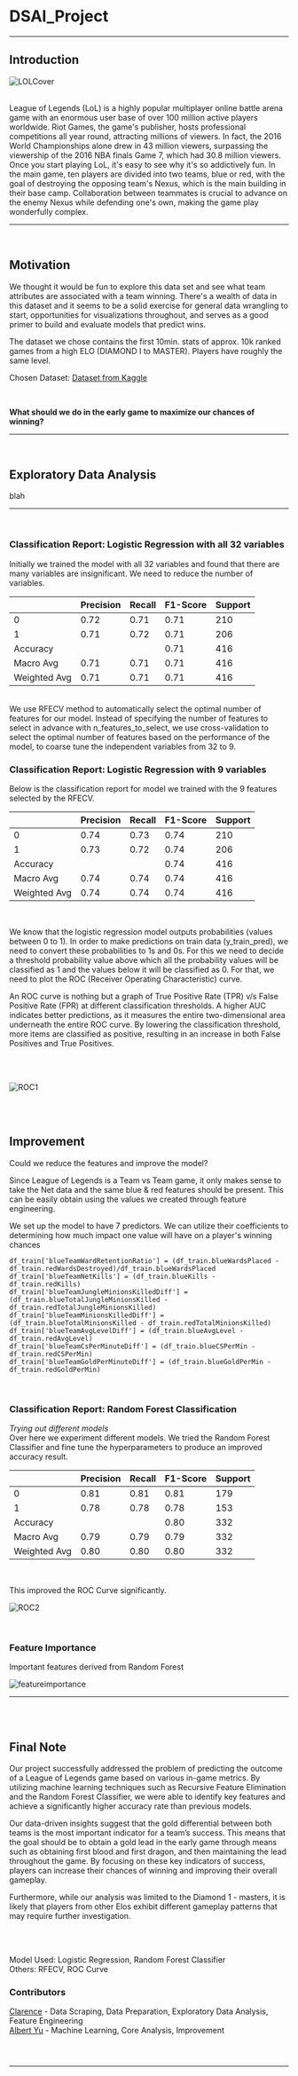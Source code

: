 # DSAI_Project
---
## Introduction

![LOLCover](https://github.com/Albert481/DSAI_Project/raw/main/repo_images/LOLCover.jpg)

<br/>
League of Legends (LoL) is a highly popular multiplayer online battle arena game with an enormous user base of over 100 million active players worldwide. Riot Games, the game's publisher, hosts professional competitions all year round, attracting millions of viewers. In fact, the 2016 World Championships alone drew in 43 million viewers, surpassing the viewership of the 2016 NBA finals Game 7, which had 30.8 million viewers. Once you start playing LoL, it's easy to see why it's so addictively fun. In the main game, ten players are divided into two teams, blue or red, with the goal of destroying the opposing team's Nexus, which is the main building in their base camp. Collaboration between teammates is crucial to advance on the enemy Nexus while defending one's own, making the game play wonderfully complex.

---
<br />

## Motivation

We thought it would be fun to explore this data set and see what team attributes are associated with a team winning. There's a wealth of data in this dataset and it seems to be a solid exercise for general data wrangling to start, opportunities for visualizations throughout, and serves as a good primer to build and evaluate models that predict wins.

The dataset we chose contains the first 10min. stats of approx. 10k ranked games from a high ELO (DIAMOND I to MASTER). Players have roughly the same level.
<br/>

Chosen Dataset:
[Dataset from Kaggle](https://www.kaggle.com/datasets/bobbyscience/league-of-legends-diamond-ranked-games-10-min?select=high_diamond_ranked_10min.csv)

<br/>

**What should we do in the early game to maximize our chances of winning?**

---
<br />

## Exploratory Data Analysis
blah


---
<br />

### Classification Report: Logistic Regression with all 32 variables <br/>

Initially we trained the model with all 32 variables and found that there are many variables are insignificant. We need to reduce the number of variables.

|              | **Precision** | **Recall** | **F1-Score** | **Support** |
|--------------|---------------|------------|--------------|-------------|
| 0            | 0.72          | 0.71       | 0.71         | 210         |
| 1            | 0.71          | 0.72       | 0.71         | 206         |
| Accuracy     |               |            | 0.71         | 416         |
| Macro Avg    | 0.71          | 0.71       | 0.71         | 416         | 
| Weighted Avg | 0.71          | 0.71       | 0.71         | 416         |

<br/>
We use RFECV method to automatically select the optimal number of features for our model. Instead of specifying the number of features to select in advance with n_features_to_select, we use cross-validation to select the optimal number of features based on the performance of the model, to coarse tune the independent variables from 32 to 9. 


### Classification Report: Logistic Regression with 9 variables <br/>

Below is the classification report for model we trained with the 9 features selected by the RFECV.

|              | **Precision** | **Recall** | **F1-Score** | **Support** |
|--------------|---------------|------------|--------------|-------------|
| 0            | 0.74          | 0.73       | 0.74         | 210         |
| 1            | 0.73          | 0.72       | 0.74         | 206         |
| Accuracy     |               |            | 0.74         | 416         |
| Macro Avg    | 0.74          | 0.74       | 0.74         | 416         | 
| Weighted Avg | 0.74          | 0.74       | 0.74         | 416         |



<br/>

We know that the logistic regression model outputs probabilities (values between 0 to 1). In order to make predictions on train data (y_train_pred), we need to convert these probabilities to 1s and 0s. For this we need to decide a threshold probability value above which all the probability values will be classified as 1 and the values below it will be classified as 0. For that, we need to plot the ROC (Receiver Operating Characteristic) curve.

An ROC curve is nothing but a graph of True Positive Rate (TPR) v/s False Positive Rate (FPR) at different classification thresholds. A higher AUC indicates better predictions, as it measures the entire two-dimensional area underneath the entire ROC curve. By lowering the classification threshold, more items are classified as positive, resulting in an increase in both False Positives and True Positives.

<br/>
<br/>

![ROC1](https://github.com/Albert481/DSAI_Project/raw/main/repo_images/ROC1.png)

<br/>
<br/>


## Improvement
Could we reduce the features and improve the model? <br/>

Since League of Legends is a Team vs Team game, it only makes sense to take the Net data and the same blue & red features should be present. This can be easily obtain using the values we created through feature engineering. <br/>


We set up the model to have 7 predictors. We can utilize their coefficients to determining how much impact one value will have on a player's winning chances

```
df_train['blueTeamWardRetentionRatio'] = (df_train.blueWardsPlaced - df_train.redWardsDestroyed)/df_train.blueWardsPlaced
df_train['blueTeamNetKills'] = (df_train.blueKills - df_train.redKills)
df_train['blueTeamJungleMinionsKilledDiff'] = (df_train.blueTotalJungleMinionsKilled - df_train.redTotalJungleMinionsKilled)
df_train['blueTeamMinionsKilledDiff'] = (df_train.blueTotalMinionsKilled - df_train.redTotalMinionsKilled)
df_train['blueTeamAvgLevelDiff'] = (df_train.blueAvgLevel - df_train.redAvgLevel)
df_train['blueTeamCsPerMinuteDiff'] = (df_train.blueCSPerMin - df_train.redCSPerMin)
df_train['blueTeamGoldPerMinuteDiff'] = (df_train.blueGoldPerMin - df_train.redGoldPerMin)
```

<br />

### Classification Report: Random Forest Classification 

*Trying out different models*
<br/>
Over here we experiment different models. We tried the Random Forest Classifier and fine tune the hyperparameters to produce an improved accuracy result.

|              | **Precision** | **Recall** | **F1-Score** | **Support** |
|--------------|---------------|------------|--------------|-------------|
| 0            | 0.81          | 0.81       | 0.81         | 179         |
| 1            | 0.78          | 0.78       | 0.78         | 153         |
| Accuracy     |               |            | 0.80         | 332         |
| Macro Avg    | 0.79          | 0.79       | 0.79         | 332         | 
| Weighted Avg | 0.80          | 0.80       | 0.80         | 332         |

<br/>

This improved the ROC Curve significantly.

![ROC2](https://github.com/Albert481/DSAI_Project/raw/main/repo_images/ROC2.png)

<br />


### Feature Importance

Important features derived from Random Forest

![featureimportance](https://github.com/Albert481/DSAI_Project/raw/main/repo_images/featureimportance.png)

---
<br />
<br />

## Final Note

Our project successfully addressed the problem of predicting the outcome of a League of Legends game based on various in-game metrics. By utilizing machine learning techniques such as Recursive Feature Elimination and the Random Forest Classifier, we were able to identify key features and achieve a significantly higher accuracy rate than previous models.

Our data-driven insights suggest that the gold differential between both teams is the most important indicator for a team’s success. This means that the goal should be to obtain a gold lead in the early game through means such as obtaining first blood and first dragon, and then maintaining the lead throughout the game. By focusing on these key indicators of success, players can increase their chances of winning and improving their overall gameplay.

Furthermore, while our analysis was limited to the Diamond 1 - masters, it is likely that players from other Elos exhibit different gameplay patterns that may require further investigation.


<br />
<br />

Model Used: Logistic Regression, Random Forest Classifier<br/>
Others: RFECV, ROC Curve

### Contributors
[Clarence](https://github.com/clarenve) - Data Scraping, Data Preparation, Exploratory Data Analysis, Feature Engineering<br>
[Albert Yu](https://github.com/Albert481) - Machine Learning, Core Analysis, Improvement<br>


#### <br>
---
